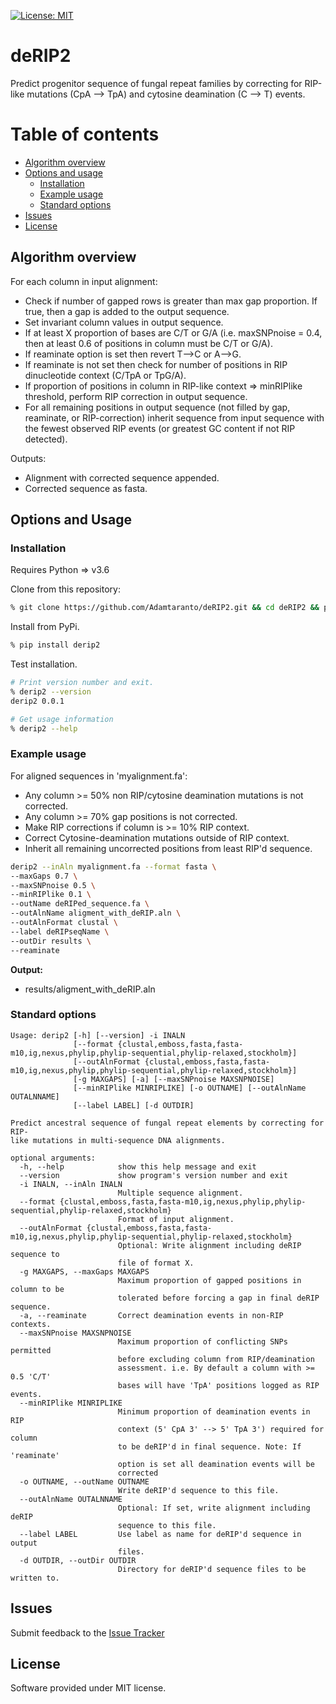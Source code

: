 [![License: MIT](https://img.shields.io/badge/License-MIT-yellow.svg)](https://opensource.org/licenses/MIT)

# deRIP2

Predict progenitor sequence of fungal repeat families by correcting for RIP-like mutations 
(CpA --> TpA) and cytosine deamination (C --> T) events.

# Table of contents
* [Algorithm overview](#algorithm-overview)
* [Options and usage](#options-and-usage)
    * [Installation](#installation)
    * [Example usage](#example-usage)
    * [Standard options](#standard-options)
* [Issues](#issues)
* [License](#license)

## Algorithm overview

For each column in input alignment:
  - Check if number of gapped rows is greater than max gap proportion. If true, then a gap is added to the output sequence.
  - Set invariant column values in output sequence.
  - If at least X proportion of bases are C/T or G/A (i.e. maxSNPnoise = 0.4, then at least 0.6 of positions in column must be C/T or G/A).
  - If reaminate option is set then revert T-->C or A-->G.
  - If reaminate is not set then check for number of positions in RIP dinucleotide context (C/TpA or TpG/A).
  - If proportion of positions in column in RIP-like context => minRIPlike threshold, perform RIP correction in output sequence.
  - For all remaining positions in output sequence (not filled by gap, reaminate, or RIP-correction) inherit sequence from input sequence with the fewest observed RIP events (or greatest GC content if not RIP detected).

Outputs:
  - Alignment with corrected sequence appended.
  - Corrected sequence as fasta.

## Options and Usage

### Installation

Requires Python => v3.6

Clone from this repository:

```bash
% git clone https://github.com/Adamtaranto/deRIP2.git && cd deRIP2 && pip install -e .
```

Install from PyPi.

```bash
% pip install derip2
```

Test installation.

```bash
# Print version number and exit.
% derip2 --version
derip2 0.0.1

# Get usage information
% derip2 --help
```

### Example usage

For aligned sequences in 'myalignment.fa':
  - Any column >= 50% non RIP/cytosine deamination mutations is not corrected.
  - Any column >= 70% gap positions is not corrected.
  - Make RIP corrections if column is >= 10% RIP context.
  - Correct Cytosine-deamination mutations outside of RIP context.
  - Inherit all remaining uncorrected positions from least RIP'd sequence.

```bash
derip2 --inAln myalignment.fa --format fasta \
--maxGaps 0.7 \
--maxSNPnoise 0.5 \
--minRIPlike 0.1 \
--outName deRIPed_sequence.fa \
--outAlnName aligment_with_deRIP.aln \
--outAlnFormat clustal \
--label deRIPseqName \
--outDir results \
--reaminate
```

**Output:**  
  - results/aligment_with_deRIP.aln 

### Standard options

```
Usage: derip2 [-h] [--version] -i INALN
              [--format {clustal,emboss,fasta,fasta-m10,ig,nexus,phylip,phylip-sequential,phylip-relaxed,stockholm}]
              [--outAlnFormat {clustal,emboss,fasta,fasta-m10,ig,nexus,phylip,phylip-sequential,phylip-relaxed,stockholm}]
              [-g MAXGAPS] [-a] [--maxSNPnoise MAXSNPNOISE]
              [--minRIPlike MINRIPLIKE] [-o OUTNAME] [--outAlnName OUTALNNAME]
              [--label LABEL] [-d OUTDIR]

Predict ancestral sequence of fungal repeat elements by correcting for RIP-
like mutations in multi-sequence DNA alignments.

optional arguments:
  -h, --help            show this help message and exit
  --version             show program's version number and exit
  -i INALN, --inAln INALN
                        Multiple sequence alignment.
  --format {clustal,emboss,fasta,fasta-m10,ig,nexus,phylip,phylip-sequential,phylip-relaxed,stockholm}
                        Format of input alignment.
  --outAlnFormat {clustal,emboss,fasta,fasta-m10,ig,nexus,phylip,phylip-sequential,phylip-relaxed,stockholm}
                        Optional: Write alignment including deRIP sequence to
                        file of format X.
  -g MAXGAPS, --maxGaps MAXGAPS
                        Maximum proportion of gapped positions in column to be
                        tolerated before forcing a gap in final deRIP sequence.
  -a, --reaminate       Correct deamination events in non-RIP contexts.
  --maxSNPnoise MAXSNPNOISE
                        Maximum proportion of conflicting SNPs permitted
                        before excluding column from RIP/deamination
                        assessment. i.e. By default a column with >= 0.5 'C/T'
                        bases will have 'TpA' positions logged as RIP events.
  --minRIPlike MINRIPLIKE
                        Minimum proportion of deamination events in RIP
                        context (5' CpA 3' --> 5' TpA 3') required for column
                        to be deRIP'd in final sequence. Note: If 'reaminate'
                        option is set all deamination events will be
                        corrected
  -o OUTNAME, --outName OUTNAME
                        Write deRIP'd sequence to this file.
  --outAlnName OUTALNNAME
                        Optional: If set, write alignment including deRIP
                        sequence to this file.
  --label LABEL         Use label as name for deRIP'd sequence in output
                        files.
  -d OUTDIR, --outDir OUTDIR
                        Directory for deRIP'd sequence files to be written to.
```

## Issues
Submit feedback to the [Issue Tracker](https://github.com/Adamtaranto/deRIP2/issues)

## License
Software provided under MIT license.